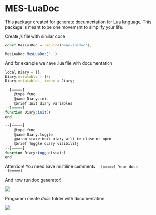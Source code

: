 # MES-LuaDoc

This package created for generate documentation for Lua language. This package is meant to be one movement to simplify your life.

Create *js* file with similar code

```javascript
const MesLuaDoc = require('mes-luadoc');

MesLuaDoc.MesLuaDoc('.')
```

And for example we have .lua file with documentation

```javascript
local Diary = {};
Diary.metatable = {};
Diary.metatable.__index = Diary;

--[=====[
	@type func
	@name Diary:init
	@brief Init diary variables
--]=====]
function Diary:init()
end

--[=====[
    @type func
	@name Diary:toggle
	@param state:bool Diary will be close or open
	@brief Toggle diary visibility
--]=====]
function Diary:toggle(state)
end
```

Attention! You need have multiline comments
`--[=====[ Your docs --]=====]`

And now run doc generator!

<img src="https://s12.postimg.org/8lknm939p/cli.png">

Programm create *docs* folder with documentation

<img src="https://s18.postimg.org/deicxgk09/result.png">